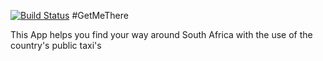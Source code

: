 [![Build Status](https://travis-ci.org/mkhonto/lujhay.svg?branch=data_services)](https://travis-ci.org/mkhonto/lujhay)
#GetMeThere 

This App helps you find your way around South Africa with the use of the country's public taxi's

